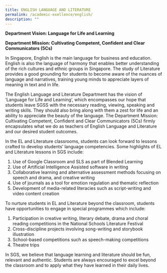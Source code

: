 ```yaml
---
title: ENGLISH LANGUAGE AND LITERATURE
permalink: /academic-exellence/english/
description: ""
---
```

**Department Vision: Language for Life and Learning**

**Department Mission: Cultivating Competent, Confident and Clear Communicators (5Cs)**

In Singapore, English is the main language for business and education. English is also the language of harmony that enables better understanding of the rich cultures and ethnic groups in Singapore. The study of Literature provides a good grounding for students to become aware of the nuances of language and narratives, training young minds to appreciate layers of meaning in text and in life.

The English Language and Literature Department has the vision of ‘Language for Life and Learning’, which encompasses our hope that students leave SGSS with the necessary reading, viewing, speaking and writing skills. They should also bring along with them a zest for life and an ability to appreciate the beauty of the language. The Department Mission: Cultivating Competent, Confident and Clear Communicators (5Cs) firmly encapsulates what we do as teachers of English Language and Literature and our desired student outcomes.

In the EL and Literature classrooms, students can look forward to lessons crafted to develop students’ language competencies. Some highlights of EL and Literature lessons in SGS include:

1.  Use of Google Classroom and SLS as part of Blended Learning
2.  Use of Artificial Intelligence Assisted software in writing
3.  Collaborative learning and alternative assessment methods focusing on speech and drama, and creative writing
4.  Use of journals as a tool for emotion regulation and thematic reflection
5.  Development of media-related literacies such as script-writing and video content creation

To nurture students in EL and Literature beyond the classroom, students have opportunities to engage in special programmes which include:

1.  Participation in creative writing, literary debate, drama and choral reading competitions in the National Schools Literature Festival
2.  Cross-discipline projects involving song-writing and storybook illustration
3.  School-based competitions such as speech-making competitions
4.  Theatre trips

In SGS, we believe that language learning and literature should be fun, relevant and authentic. Students are always encouraged to excel beyond the classroom and to apply what they have learned in their daily lives.


